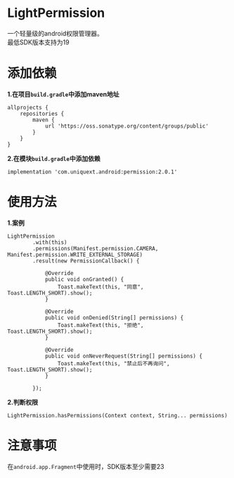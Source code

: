 # LightPermission
一个轻量级的android权限管理器。
<br>最低SDK版本支持为19

# 添加依赖
**1.在项目`build.gradle`中添加maven地址**
```
allprojects {
    repositories {
        maven {
            url 'https://oss.sonatype.org/content/groups/public'
        }
    }
}
```
**2.在模块`build.gradle`中添加依赖**
```
implementation 'com.uniquext.android:permission:2.0.1'
```

# 使用方法
**1.案例**
```
LightPermission
        .with(this)
        .permissions(Manifest.permission.CAMERA, Manifest.permission.WRITE_EXTERNAL_STORAGE)
        .result(new PermissionCallback() {

            @Override
            public void onGranted() {
                Toast.makeText(this, "同意", Toast.LENGTH_SHORT).show();
            }

            @Override
            public void onDenied(String[] permissions) {
                Toast.makeText(this, "拒绝", Toast.LENGTH_SHORT).show();
            }

            @Override
            public void onNeverRequest(String[] permissions) {
                Toast.makeText(this, "禁止后不再询问", Toast.LENGTH_SHORT).show();
            }

        });
```
**2.判断权限**
```
LightPermission.hasPermissions(Context context, String... permissions)
```

# 注意事项
在`android.app.Fragment`中使用时，SDK版本至少需要23